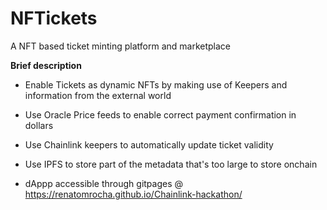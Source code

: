 # NFTickets

A NFT based ticket minting platform and marketplace

**Brief description**

- Enable Tickets as dynamic NFTs by making use of Keepers and information from the external world

- Use Oracle Price feeds to enable correct payment confirmation in dollars

- Use Chainlink keepers to automatically update ticket validity

- Use IPFS to store part of the metadata that's too large to store onchain 

- dAppp accessible through gitpages @ https://renatomrocha.github.io/Chainlink-hackathon/
